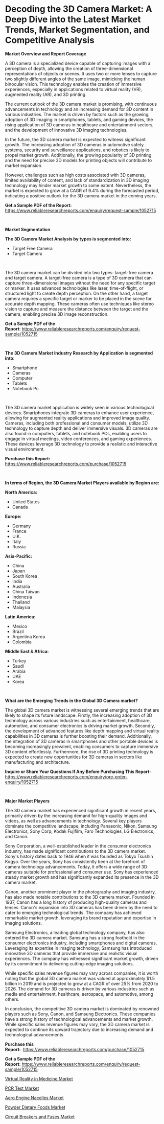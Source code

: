 <p><h1>Decoding the 3D Camera Market: A Deep Dive into the Latest Market Trends, Market Segmentation, and Competitive Analysis</h1></p><p><strong>Market Overview and Report Coverage</strong></p>
<p><p>A 3D camera is a specialized device capable of capturing images with a perception of depth, allowing the creation of three-dimensional representations of objects or scenes. It uses two or more lenses to capture two slightly different angles of the same image, mimicking the human binocular vision. This technology enables the creation of immersive experiences, especially in applications related to virtual reality (VR), augmented reality (AR), and 3D printing.</p><p>The current outlook of the 3D camera market is promising, with continuous advancements in technology and an increasing demand for 3D content in various industries. The market is driven by factors such as the growing adoption of 3D imaging in smartphones, tablets, and gaming devices, the rising application of 3D cameras in healthcare and entertainment sectors, and the development of innovative 3D imaging technologies.</p><p>In the future, the 3D camera market is expected to witness significant growth. The increasing adoption of 3D cameras in automotive safety systems, security and surveillance applications, and robotics is likely to propel market growth. Additionally, the growing popularity of 3D printing and the need for precise 3D models for printing objects will contribute to market expansion.</p><p>However, challenges such as high costs associated with 3D cameras, limited availability of content, and lack of standardization in 3D imaging technology may hinder market growth to some extent. Nevertheless, the market is expected to grow at a CAGR of 9.4% during the forecasted period, indicating a positive outlook for the 3D camera market in the coming years.</p></p>
<p><strong>Get a Sample PDF of the Report:</strong> <a href="https://www.reliableresearchreports.com/enquiry/request-sample/1052715">https://www.reliableresearchreports.com/enquiry/request-sample/1052715</a></p>
<p>&nbsp;</p>
<p><strong>Market Segmentation</strong></p>
<p><strong>The 3D Camera Market Analysis by types is segmented into:</strong></p>
<p><ul><li>Target Free Camera</li><li>Target Camera</li></ul></p>
<p>&nbsp;</p>
<p><p>The 3D camera market can be divided into two types: target-free camera and target camera. A target-free camera is a type of 3D camera that can capture three-dimensional images without the need for any specific target or marker. It uses advanced technologies like laser, time-of-flight, or structured light to create depth perception. On the other hand, a target camera requires a specific target or marker to be placed in the scene for accurate depth mapping. These cameras often use techniques like stereo vision to capture and measure the distance between the target and the camera, enabling precise 3D image reconstruction.</p></p>
<p><strong>Get a Sample PDF of the Report:</strong>&nbsp;<a href="https://www.reliableresearchreports.com/enquiry/request-sample/1052715">https://www.reliableresearchreports.com/enquiry/request-sample/1052715</a></p>
<p>&nbsp;</p>
<p><strong>The 3D Camera Market Industry Research by Application is segmented into:</strong></p>
<p><ul><li>Smartphone</li><li>Cameras</li><li>Computer</li><li>Tablets</li><li>Notebook Pc</li></ul></p>
<p>&nbsp;</p>
<p><p>The 3D camera market application is widely seen in various technological devices. Smartphones integrate 3D cameras to enhance user experience, allowing for augmented reality applications and improved image quality. Cameras, including both professional and consumer models, utilize 3D technology to capture depth and deliver immersive visuals. 3D cameras are also found in computers, tablets, and notebook PCs, enabling users to engage in virtual meetings, video conferences, and gaming experiences. These devices leverage 3D technology to provide a realistic and interactive visual environment.</p></p>
<p><strong>Purchase this Report:</strong>&nbsp; <a href="https://www.reliableresearchreports.com/purchase/1052715">https://www.reliableresearchreports.com/purchase/1052715</a></p>
<p>&nbsp;</p>
<p><strong>In terms of Region, the 3D Camera Market Players available by Region are:</strong></p>
<p>
    <p> <strong> North America: </strong>
        <ul>
            <li>United States</li>
            <li>Canada</li>
        </ul>
        </p> 
    <p> <strong> Europe: </strong>
        <ul>
            <li>Germany</li>
            <li>France</li>
            <li>U.K.</li>
            <li>Italy</li>
            <li>Russia</li>
        </ul>
        </p> 
    <p> <strong> Asia-Pacific: </strong>
        <ul>
            <li>China</li>
            <li>Japan</li>
            <li>South Korea</li>
            <li>India</li>
            <li>Australia</li>
            <li>China Taiwan</li>
            <li>Indonesia</li>
            <li>Thailand</li>
            <li>Malaysia</li>
        </ul>
        </p> 
    <p> <strong> Latin America: </strong>
        <ul>
            <li>Mexico</li>
            <li>Brazil</li>
            <li>Argentina Korea</li>
            <li>Colombia</li>
        </ul>
        </p> 
    <p> <strong> Middle East & Africa: </strong>
        <ul>
            <li>Turkey</li>
            <li>Saudi</li>
            <li>Arabia</li>
            <li>UAE</li>
            <li>Korea</li>
        </ul>
    </p>
    </p>
<p>&nbsp;</p>
<p><strong>What are the Emerging Trends in the Global 3D Camera market?</strong></p>
<p><p>The global 3D camera market is witnessing several emerging trends that are likely to shape its future landscape. Firstly, the increasing adoption of 3D technology across various industries such as entertainment, healthcare, automotive, and consumer electronics is driving market growth. Secondly, the development of advanced features like depth mapping and virtual reality capabilities in 3D cameras is further boosting their demand. Additionally, the integration of 3D cameras in smartphones and other portable devices is becoming increasingly prevalent, enabling consumers to capture immersive 3D content effortlessly. Furthermore, the rise of 3D printing technology is expected to create new opportunities for 3D cameras in sectors like manufacturing and architecture.</p></p>
<p><strong>Inquire or Share Your Questions If Any Before Purchasing This Report</strong>- <a href="https://www.reliableresearchreports.com/enquiry/pre-order-enquiry/1052715">https://www.reliableresearchreports.com/enquiry/pre-order-enquiry/1052715</a></p>
<p>&nbsp;</p>
<p><strong>Major Market Players</strong></p>
<p><p>The 3D camera market has experienced significant growth in recent years, primarily driven by the increasing demand for high-quality images and videos, as well as advancements in technology. Several key players dominate the competitive landscape, including Panasonic, Nikon, Samsung Electronics, Sony Corp, Kodak Fujifilm, Faro Technologies, LG Electronics, and Canon.</p><p>Sony Corporation, a well-established leader in the consumer electronics industry, has made significant contributions to the 3D camera market. Sony's history dates back to 1946 when it was founded as Tokyo Tsushin Kogyo. Over the years, Sony has consistently been at the forefront of camera technology advancements. Today, it offers a wide range of 3D cameras suitable for professional and consumer use. Sony has experienced steady market growth and has significantly expanded its presence in the 3D camera market.</p><p>Canon, another prominent player in the photography and imaging industry, has also made notable contributions to the 3D camera market. Founded in 1937, Canon has a long history of producing high-quality cameras and lenses. Canon's expansion into 3D cameras has been driven by the need to cater to emerging technological trends. The company has achieved remarkable market growth, leveraging its brand reputation and expertise in imaging solutions.</p><p>Samsung Electronics, a leading global technology company, has also entered the 3D camera market. Samsung has a strong foothold in the consumer electronics industry, including smartphones and digital cameras. Leveraging its expertise in imaging technology, Samsung has introduced innovative 3D cameras that provide immersive and realistic visual experiences. The company has witnessed significant market growth, driven by its commitment to delivering cutting-edge imaging solutions.</p><p>While specific sales revenue figures may vary across companies, it is worth noting that the global 3D camera market was valued at approximately $1.5 billion in 2019 and is projected to grow at a CAGR of over 25% from 2020 to 2026. The demand for 3D cameras is driven by various industries such as media and entertainment, healthcare, aerospace, and automotive, among others.</p><p>In conclusion, the competitive 3D camera market is dominated by renowned players such as Sony, Canon, and Samsung Electronics. These companies have a strong history of technological advancements and market growth. While specific sales revenue figures may vary, the 3D camera market is expected to continue its upward trajectory due to increasing demand and technological advancements.</p></p>
<p><strong>Purchase this Report:</strong>&nbsp;&nbsp;<a href="https://www.reliableresearchreports.com/purchase/1052715">https://www.reliableresearchreports.com/purchase/1052715</a></p>
<p></p>
<p><strong>Get a Sample PDF of the Report:</strong>&nbsp;<a href="https://www.reliableresearchreports.com/enquiry/request-sample/1052715">https://www.reliableresearchreports.com/enquiry/request-sample/1052715</a></p>
<p><p><a href="https://medium.com/@mskylatoy/decoding-virtual-reality-in-medicine-market-metrics-market-share-trends-and-growth-patterns-5aa13fb8226a">Virtual Reality in Medicine Market</a></p><p><a href="https://medium.com/@jackyhammes/pcr-test-market-current-market-share-cagr-growth-projection-and-forecast-till-2030-088da3d227b2">PCR Test Market</a></p><p><a href="https://github.com/gdfhhhj/Market-Research-Report-List-1/blob/main/aero-engine-nacelles-market.md">Aero Engine Nacelles Market</a></p><p><a href="https://www.linkedin.com/pulse/powder-dietary-foods-market-research-report-unlocks-analysis-ywxcf/">Powder Dietary Foods Market</a></p><p><a href="https://github.com/gulaimolin/Market-Research-Report-List-1/blob/main/circuit-breakers-and-fuses-market.md">Circuit Breakers and Fuses Market</a></p></p>